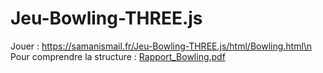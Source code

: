 # Jeu-Bowling-THREE.js
Jouer : https://samanismail.fr/Jeu-Bowling-THREE.js/html/Bowling.html\n
Pour comprendre la structure : [Rapport_Bowling.pdf](https://github.com/samanismail/Jeu-Bowling-THREE.js/blob/master/Rapport_Bowling.pdf)
